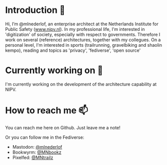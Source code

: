 # Introduction 👋 
Hi, I’m @mlnederlof, an enterprise architect at the Netherlands Institute for Public Safety (www.nipv.nl). In my professional life, I'm interested in 'digitization' of society, especially with respect to governments. Therefore I work on several (reference) architectures, together with my collegues.
On a personal level, I'm interested in sports (trailrunning, gravelbiking and shaolin kempo), reading and topics as 'privacy', 'fediverse', 'open source'

# Currently working on 🌱
I'm currently working on the development of the architecture capability at NIPV.

# How to reach me 📫
You can reach me here on Github. Just leave me a note!

Or you can follow me in the Fediverse:
* Mastodon: [@mlnederlof](https://mastodon.online/@mnederlo)
* Bookwyrm: [@MNbookz](bookwyrm.social/@MNbookz)
* Pixelfed: [@MNtrailz](pixelfed.social/@MNtrailz)


<!---
gitgldarch/gitgldarch is a ✨ special ✨ repository because its `README.md` (this file) appears on your GitHub profile.
You can click the Preview link to take a look at your changes.
--->

